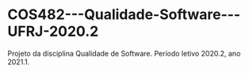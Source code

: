 # COS482---Qualidade-Software---UFRJ-2020.2
Projeto da disciplina Qualidade de Software. Período letivo 2020.2, ano 2021.1.
